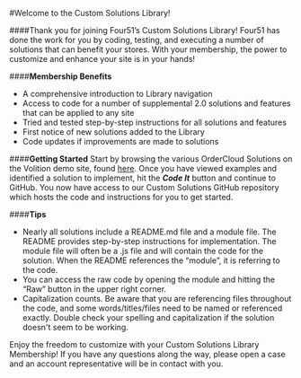 #Welcome to the Custom Solutions Library!

####Thank you for joining Four51’s Custom Solutions Library!  Four51 has done the work for you by coding, testing, and executing a number of solutions that can benefit your stores.  With your membership, the power to customize and enhance your site is in your hands!  

####**Membership Benefits**

 - A comprehensive introduction to Library navigation
 - Access to code for a number of supplemental 2.0 solutions and features that can be applied to any site
 - Tried and tested step-by-step  instructions for all solutions and features
 - First notice of new solutions added to the Library
 - Code updates if improvements are made to solutions


####**Getting Started**
Start by browsing the various OrderCloud Solutions on the Volition demo site, found [here](https://volition.four51ordercloud.com/store/catalog/OrderCloudSolutions).  Once you have viewed examples and identified a solution to implement, hit the ***Code It*** button and continue to GitHub.  You now have access to our Custom Solutions GitHub repository which hosts the code and instructions for you to get started.  

####**Tips**

 - Nearly all solutions include a README.md file and a module file. The README provides step-by-step instructions for implementation.  The module file will often be a .js file and will contain the code for the solution.  When the README references the “module”, it is referring to the code.
 - You can access the raw code by opening the module and hitting the “Raw” button in the upper right corner.
 - Capitalization counts. Be aware that you are referencing files throughout the code, and some words/titles/files need to be named or referenced exactly.  Double check your spelling and capitalization if the solution doesn't seem to be working. 


Enjoy the freedom to customize with your Custom Solutions Library Membership!  If you have any questions along the way, please open a case and an account representative will be in contact with you. 
